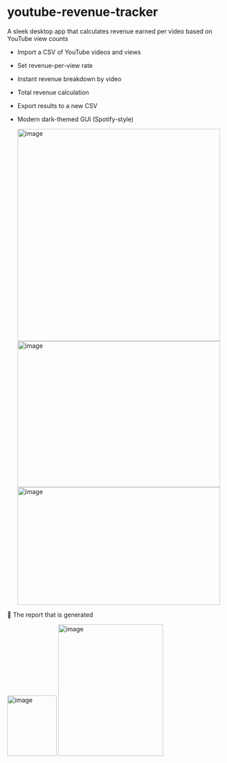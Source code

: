 # youtube-revenue-tracker
A sleek desktop app that calculates revenue earned per video based on YouTube view counts

- Import a CSV of YouTube videos and views
- Set revenue-per-view rate
- Instant revenue breakdown by video
- Total revenue calculation
- Export results to a new CSV
- Modern dark-themed GUI (Spotify-style)

  <img width="468" height="490" alt="image" src="https://github.com/user-attachments/assets/b2252f4f-13f6-4d12-aa27-32fd2488c6ad" />
  <img width="468" height="337" alt="image" src="https://github.com/user-attachments/assets/e49e54cf-e46b-40b2-b960-b4591579cef1" />
  <img width="468" height="272" alt="image" src="https://github.com/user-attachments/assets/ef130b99-dedd-4886-9c0b-baba41ff0411" />

📂 The report that is generated



  <img width="114" height="140" alt="image" src="https://github.com/user-attachments/assets/114797cd-a608-48d9-b46a-37cc46e0c36b" />
  <img width="242" height="304" alt="image" src="https://github.com/user-attachments/assets/3f291df2-e592-4210-89e4-23caf0e23e04" />




